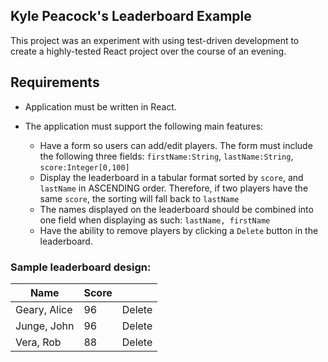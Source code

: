 ## Kyle Peacock's Leaderboard Example

This project was an experiment with using test-driven development to create a highly-tested React project over the course of an evening. 

## Requirements

* Application must be written in React.

* The application must support the following main features:
  * Have a form so users can add/edit players. The form must include the following three fields: `firstName:String`, `lastName:String`, `score:Integer[0,100]`
  * Display the leaderboard in a tabular format sorted by `score`, and `lastName` in ASCENDING order. Therefore, if two players have the same `score`, the sorting will fall back to `lastName`
  * The names displayed on the leaderboard should be combined into one field when displaying as such: `lastName, firstName`
  * Have the ability to remove players by clicking a `Delete` button in the leaderboard.

### Sample leaderboard design:

| Name          | Score |        |
| ------------- | ----- | ------ |
| Geary, Alice  | 96    | Delete |
| Junge, John   | 96    | Delete |
| Vera, Rob     | 88    | Delete |


